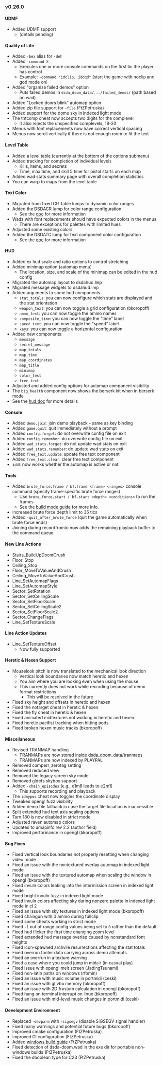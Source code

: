 ### v0.26.0

#### UDMF
- Added UDMF support
  - (details pending)

#### Quality of Life
- Added `-bex` alias for `-deh`
- Added `-command X`
  - Executes one or more console commands on the first tic the player has control
  - Example: `-command "idclip; iddqd"` (start the game with noclip and god mode on)
- Added "organize failed demos" option
  - Puts failed demos in `dsda_doom_data/.../failed_demos/` (path based on wad)
- Added "Locked doors blink" automap option
- Added zip file support for `-file` (FtZPetruska)
- Added support for the dome sky in indexed light mode
- The tntcomp cheat now accepts two digits for the complevel
  - It also rejects the unspecified complevels, 18-20
- Menus with font replacements now have correct vertical spacing
- Menus now scroll vertically if there is not enough room to fit the text

#### Level Table
- Added a level table (currently at the bottom of the options submenu)
- Added tracking for completion of individual levels
  - Kills, items, and secrets
  - Time, max time, and skill 5 time for pistol starts on each map
- Added wad stats summary page with overall completion statistics
- You can warp to maps from the level table

#### Text Color
- Migrated from fixed CR Table lumps to dynamic color ranges
- Added the DSDACR lump for color range configuration
  - See the [doc](../docs/color_range.md) for more information
- Wads with font replacements should have expected colors in the menus
  - There are exceptions for palettes with limited hues
- Adjusted some existing colors
- Added the DSDATC lump for text component color configuration
  - See the [doc](../docs/text_color.md) for more information

#### HUD
- Added ex hud scale and ratio options to control stretching
- Added minimap option (automap menu)
  - The location, size, and scale of the minimap can be edited in the hud config
- Migrated the automap layout to dsdahud.lmp
- Migrated message widgets to dsdahud.lmp
- Added arguments to some hud components
  - `stat_totals`: you can now configure which stats are displayed and the stat orientation
  - `weapon_text`: you can now toggle a grid configuration (bkoropoff)
  - `ammo_text`: you can now toggle the ammo names
  - `composite_time`: you can now toggle the "time" label
  - `speed_text`: you can now toggle the "speed" label
  - `keys`: you can now toggle a horizontal configuration
- Added new components:
  - `message`
  - `secret_message`
  - `map_totals`
  - `map_time`
  - `map_coordinates`
  - `map_title`
  - `minimap`
  - `color_test`
  - `free_text`
- Adjusted and added config options for automap component visibility
- The `big_health` component now shows the berserk kit when in berserk mode
- See the [hud doc](../docs/hud.md) for more details

#### Console
- Added `demo.join`: join demo playback - same as key binding
- Added `game.quit`: quit immediately without a prompt
- Added `config.forget`: do not overwrite config file on exit
- Added `config.remember`: do overwrite config file on exit
- Added `wad_stats.forget`: do not update wad stats on exit
- Added `wad_stats.remember`: do update wad stats on exit
- Added `free_text.update`: update free text component
- Added `free_text.clear`: clear free text component
- `iddt` now works whether the automap is active or not

#### Tools
- Added `brute_force.frame / bf.frame <frame> <ranges>` console command (specify frame-specific brute force ranges)
  - Use `brute_force.start / bf.start <depth> <conditions>` to run the frames
  - See the [build mode guide](../docs/build_mode.md) for more info.
- Increased brute force depth limit to 35 tics
- Added `-quit_after_brute_force` (quit the game automatically when brute force ends)
- Joining during recordfromto now adds the remaining playback buffer to the command queue

#### New Line Actions
- Stairs_BuildUpDoomCrush
- Floor_Stop
- Ceiling_Stop
- Floor_MoveToValueAndCrush
- Ceiling_MoveToValueAndCrush
- Line_SetAutomapFlags
- Line_SetAutomapStyle
- Sector_SetRotation
- Sector_SetCeilingScale
- Sector_SetFloorScale
- Sector_SetCeilingScale2
- Sector_SetFloorScale2
- Sector_ChangeFlags
- Line_SetTextureScale

#### Line Action Updates
- Line_SetTextureOffset
  - Now fully supported

#### Heretic & Hexen Support
- Mouselook pitch is now translated to the mechanical look direction
  - Vertical look boundaries now match heretic and hexen
  - You aim where you are looking even when using the mouse
  - This currently does not work while recording because of demo format restrictions
    - This will be resolved in the future
- Fixed sky height and offsets in heretic and hexen
- Fixed the notarget cheat in heretic & hexen
- Fixed the fly cheat in heretic & hexen
- Fixed animated midtextures not working in heretic and hexen
- Fixed heretic pacifist tracking when hitting pods
- Fixed broken hexen music tracks (bkoropoff)

#### Miscellaneous
- Revised TRANMAP handling
  - TRANMAPs are now stored inside dsda_doom_data/tranmaps
  - TRANMAPs are now indexed by PLAYPAL
- Removed comperr_zerotag setting
- Removed reduced view
- Removed the legacy screen sky mode
- Removed gldefs skybox support
- Added `-chain_episodes` (e.g., e1m8 leads to e2m1)
  - This supports recording and playback
- The `idmypos` cheat now toggles the coordinate display
- Tweaked opengl fuzz visibility
- Added demo file fallback in case the target file location is inaccessible
- Split extended hud text axis scaling options
- Turn 180 is now disabled in strict mode
- Adjusted raven automap colors
- Updated to umapinfo rev 2.2 (author field)
- Improved performance in opengl (bkoropoff)

#### Bug Fixes
- Fixed vertical look boundaries not properly resetting when changing video mode
- Fixed an issue with the nontextured overlay automap in indexed light mode
- Fixed an issue with the textured automap when scaling the window in opengl (bkoropoff)
- Fixed invuln colors leaking into the intermission screen in indexed light mode
- Fixed bright invuln fuzz in indexed light mode
- Fixed invuln colors affecting sky during nonzero palette in indexed light mode in cl 2
- Fixed an issue with sky textures in indexed light mode (bkoropoff)
- Fixed chaingun with 0 ammo during fullclip
- Fixed some cheats working in strict mode
- Fixed `-1` out of range config values being set to `0` rather than the default
- Fixed hud flicker the first time changing zoom level
- Fixed extended hud message overlap caused by nonstandard font heights
- Fixed icon-spawned archvile resurrections affecting the stat totals
- Fixed overrun footer data carrying across demo attempts
- Fixed an overrun in a texture warning
- Fixed a case where you could jump in midair (in casual play)
- Fixed issue with opengl melt screen (JadingTsunami)
- Fixed non-latin paths on windows (rfomin)
- Fixed an issue with music volume in portmidi (ceski)
- Fixed an issue with gl vbo memory (bkoropoff)
- Fixed an issue with 2D frustum calculation in opengl (bkoropoff)
- Fixed hang on terminal interrupt on linux (bkoropoff)
- Fixed an issue with mid-level music changes in portmidi (ceski)

#### Development Environment
- Replaced `-devparm` with `-sigsegv` (disable SIGSEGV signal handler)
- Fixed many warnings and potential future bugs (bkoropoff)
- Improved cmake configuration (FtZPetruska)
- Improved CI configuration (FtZPetruska)
- Added [windows build guide](../docs/guides/building_on_windows.md) (FtZPetruska)
- Fixed detection of dsda-doom.wad in the exe dir for portable non-windows builds (FtZPetruska)
- Fixed the dboolean type for C23 (FtZPetruska)
